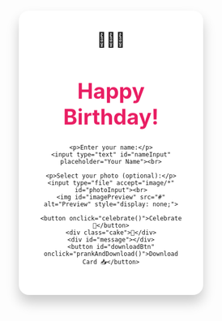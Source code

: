 <!DOCTYPE html>
<html lang="en">
<head>
  <meta charset="UTF-8">
  <title>Happy Birthday!</title>
  <style>
    * { box-sizing: border-box; }

    body {
      margin: 0;
      padding: 0;
      font-family: 'Segoe UI', sans-serif;
      background: radial-gradient(circle, #ffe0b5, #ffb347);
      overflow-x: hidden;
    }

    .container {
      text-align: center;
      padding: 50px 20px;
    }

    .card {
      background: white;
      padding: 40px;
      border-radius: 20px;
      box-shadow: 0 15px 25px rgba(0,0,0,0.2);
      max-width: 600px;
      margin: auto;
      position: relative;
      z-index: 1;
    }

    h1 {
      color: #e91e63;
      font-size: 3em;
      animation: bounce 1s infinite alternate;
    }

    @keyframes bounce {
      to { transform: translateY(-10px); }
    }

    .balloons {
      font-size: 2em;
    }

    input, button {
      padding: 10px;
      font-size: 1em;
      margin-top: 15px;
      border: none;
      border-radius: 8px;
    }

    input {
      width: 80%;
      border: 1px solid #ccc;
    }

    button {
      background: #e91e63;
      color: white;
      cursor: pointer;
    }

    button:hover {
      background: #c2185b;
    }

    .cake {
      font-size: 4em;
      margin: 20px 0;
    }

    #message {
      font-size: 1.2em;
      margin-top: 20px;
      color: #333;
      min-height: 50px;
    }

    #imagePreview {
      max-width: 200px;
      max-height: 200px;
      margin-top: 20px;
      border-radius: 10px;
      border: 2px dashed #ccc;
    }

    #downloadBtn {
      margin-top: 25px;
      display: none;
    }

    canvas#confetti, canvas#particles {
      position: fixed;
      top: 0; left: 0;
      width: 100%;
      height: 100%;
      pointer-events: none;
      z-index: 0;
    }

    /* Hidden custom card */
    #customCard {
      display: none;
      width: 600px;
      background: white;
      padding: 30px;
      text-align: center;
      border-radius: 15px;
      box-shadow: 0 15px 25px rgba(0,0,0,0.2);
      font-family: 'Segoe UI', sans-serif;
    }

    #customCard h2 {
      color: #ff4081;
      font-size: 2.5em;
      margin-bottom: 10px;
    }

    #customCard p {
      font-size: 1.2em;
      color: #444;
    }

    #customPhoto {
      max-width: 150px;
      border-radius: 10px;
      margin: 15px 0;
    }
  </style>
</head>
<body>

<!-- Effects -->
<canvas id="confetti"></canvas>
<canvas id="particles"></canvas>

<div class="container">
  <div class="card" id="card">
    <div class="balloons">🎈🎉🎈</div>
    <h1>Happy Birthday!</h1>

    <p>Enter your name:</p>
    <input type="text" id="nameInput" placeholder="Your Name"><br>

    <p>Select your photo (optional):</p>
    <input type="file" accept="image/*" id="photoInput"><br>
    <img id="imagePreview" src="#" alt="Preview" style="display: none;">

    <button onclick="celebrate()">Celebrate 🎊</button>
    <div class="cake">🎂</div>
    <div id="message"></div>
    <button id="downloadBtn" onclick="prankAndDownload()">Download Card 📥</button>
  </div>
</div>

<!-- Music -->
<audio id="music" src="https://www.soundhelix.com/examples/mp3/SoundHelix-Song-1.mp3"></audio>

<!-- Hidden card layout for final download -->
<div id="customCard">
  <h2 id="cardTitle">Happy Birthday!</h2>
  <img id="customPhoto" src="" alt="Photo" style="display: none;">
  <p id="cardWish">
    Wishing you a day filled with love, laughter, and cake! 🎂 May your year ahead sparkle with joy and success. ✨
  </p>
  <p id="cardName"></p>
</div>

<!-- html2canvas for rendering the downloadable card -->
<script src="https://html2canvas.hertzen.com/dist/html2canvas.min.js"></script>

<script>
  let userName = '';
  let uploadedPhoto = '';

  function celebrate() {
    const name = document.getElementById('nameInput').value;
    const music = document.getElementById('music');
    const messageEl = document.getElementById('message');

    if (!name.trim()) {
      messageEl.innerHTML = "Please enter your name! 🎁";
      return;
    }

    userName = name;
    messageEl.innerHTML = `🎈 Happy Birthday, <strong>${name}</strong>! Wishing you a day full of joy! 🎂`;
    music.play();
    startConfetti();
    document.getElementById('downloadBtn').style.display = 'inline-block';
  }

  document.getElementById('photoInput').addEventListener('change', function () {
    const reader = new FileReader();
    reader.onload = function (e) {
      uploadedPhoto = e.target.result;
      const img = document.getElementById('imagePreview');
      img.src = uploadedPhoto;
      img.style.display = "block";
    };
    if (this.files[0]) reader.readAsDataURL(this.files[0]);
  });

  function prankAndDownload() {
    const messageEl = document.getElementById("message");
    messageEl.innerHTML = "⚠️ WARNING: Card is locked! Initiating self-destruct in 3... 💣";

    let count = 2;
    const prankInterval = setInterval(() => {
      if (count > 0) {
        messageEl.innerHTML = `⚠️ WARNING: Card is locked! Initiating self-destruct in ${count}... 💣`;
        count--;
      } else {
        clearInterval(prankInterval);
        messageEl.innerHTML = "🎉 Just kidding! Here's your beautiful card 😄";

        setTimeout(() => {
          createAndDownloadCard();
        }, 1000);
      }
    }, 1000);
  }

  function createAndDownloadCard() {
    const card = document.getElementById('customCard');
    document.getElementById('cardName').innerHTML = `With love, <strong>${userName}</strong> 🎁`;
    if (uploadedPhoto) {
      const img = document.getElementById('customPhoto');
      img.src = uploadedPhoto;
      img.style.display = "block";
    }

    card.style.display = 'block';

    html2canvas(card).then(canvas => {
      const link = document.createElement('a');
      link.download = 'beautiful-birthday-card.png';
      link.href = canvas.toDataURL();
      link.click();

      card.style.display = 'none'; // Hide card after download
    });
  }

  // Confetti + Particles
  const confettiCanvas = document.getElementById('confetti');
  const ctx = confettiCanvas.getContext('2d');
  confettiCanvas.width = window.innerWidth;
  confettiCanvas.height = window.innerHeight;

  function randomColor() {
    return `hsl(${Math.random() * 360}, 100%, 50%)`;
  }

  let confetti = [];

  function startConfetti() {
    confetti = Array.from({ length: 100 }, () => ({
      x: Math.random() * confettiCanvas.width,
      y: -20,
      r: Math.random() * 6 + 4,
      color: randomColor(),
      speed: Math.random() * 3 + 2,
      tilt: Math.random() * 10 - 5
    }));
    animateConfetti();
  }

  function animateConfetti() {
    ctx.clearRect(0, 0, confettiCanvas.width, confettiCanvas.height);
    confetti.forEach(p => {
      p.y += p.speed;
      p.x += Math.sin(p.y * 0.05);
      ctx.beginPath();
      ctx.fillStyle = p.color;
      ctx.arc(p.x, p.y, p.r, 0, Math.PI * 2);
      ctx.fill();
    });
    confetti = confetti.filter(p => p.y < confettiCanvas.height);
    if (confetti.length > 0) requestAnimationFrame(animateConfetti);
  }

  const particlesCanvas = document.getElementById('particles');
  const particlesCtx = particlesCanvas.getContext('2d');
  particlesCanvas.width = window.innerWidth;
  particlesCanvas.height = window.innerHeight;

  let particles = Array.from({ length: 50 }, () => ({
    x: Math.random() * particlesCanvas.width,
    y: Math.random() * particlesCanvas.height,
    r: Math.random() * 2 + 1,
    dx: Math.random() * 0.5,
    dy: Math.random() * 0.5
  }));

  function animateParticles() {
    particlesCtx.clearRect(0, 0, particlesCanvas.width, particlesCanvas.height);
    particles.forEach(p => {
      p.x += p.dx;
      p.y += p.dy;
      if (p.x > particlesCanvas.width || p.y > particlesCanvas.height) {
        p.x = Math.random() * particlesCanvas.width;
        p.y = Math.random() * particlesCanvas.height;
      }
      particlesCtx.beginPath();
      particlesCtx.fillStyle = "rgba(255,255,255,0.5)";
      particlesCtx.arc(p.x, p.y, p.r, 0, Math.PI * 2);
      particlesCtx.fill();
    });
    requestAnimationFrame(animateParticles);
  }

  animateParticles();
</script>

</body>
</html>
